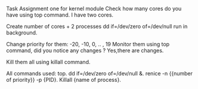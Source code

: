 Task
Assignment one for kernel module
Check how many cores do you have using top command.
I have two cores.
 

Create number of cores + 2 processes dd if=/dev/zero of=/dev/null run in background.
 
 
Change priority for them:
-20, -10, 0, .. , 19
Monitor them using top command, did you notice any changes ?
Yes,there are changes.
 

Kill them all using killall command.
 
All commands used:
top.
dd if=/dev/zero of=/dev/null &.
renice -n {{number of priority}} -p {PID}.
Killall {name of process}.
